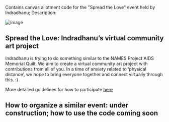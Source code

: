 Contains canvas allotment code for the "Spread the Love" event held by Indradhanu; Description:

![image](https://user-images.githubusercontent.com/47458458/142162319-94424358-e3cd-47a7-8874-c3fbb1f3c7a0.png)


## Spread the Love: Indradhanu’s virtual community art project

Indradhanu is trying to do something similar to the NAMES Project AIDS Memorial Quilt. We aim to create a virtual community art project with contributions from all of you. In a time of anxiety related to ‘physical distance’, we hope to bring everyone together and connect virtually through this. :)

More detailed guidelines for how to participate [here](https://docs.google.com/document/d/1MVtMpsHGITpm9nsJcmcUdW67NgcFL4a2ayJLyoBRYZ4/edit#)


## How to organize a similar event: under construction; how to use the code coming soon

